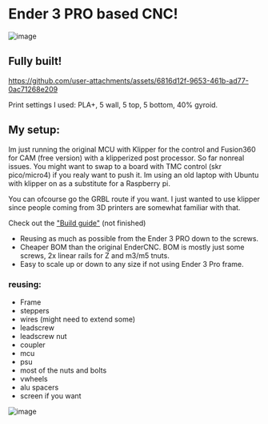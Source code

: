 # Ender 3 PRO based CNC!
![image](https://github.com/user-attachments/assets/df2746be-0fd8-4aa2-b609-81031dc4cfa2)

## Fully built!
https://github.com/user-attachments/assets/6816d12f-9653-461b-ad77-0ac71268e209

Print settings I used: PLA+, 5 wall, 5 top, 5 bottom, 40% gyroid.

## My setup:

Im just running the original MCU with Klipper for the control and Fusion360 for CAM (free version) with a klipperized post processor. So far nonreal issues. You might want to swap to a board with TMC control (skr pico/micro4) if you realy want to push it.  Im using an old laptop with Ubuntu with klipper on as a substitute for a Raspberry pi. 

You can ofcourse go the GRBL route if you want. I just wanted to use klipper since people coming from 3D printers are somewhat familiar with that.

 

Check out the ["Build guide"](https://github.com/Futtawuh/EnderCNCs/blob/main/Ender3CNC/Manual.md) (not finished) 

- Reusing as much as possible from the Ender 3 PRO down to the screws.
- Cheaper BOM than the original EnderCNC. BOM is mostly just some screws, 2x linear rails for Z and m3/m5 tnuts.
- Easy to scale up or down to any size if not using Ender 3 Pro frame. 

### reusing:
* Frame
* steppers
* wires (might need to extend some)
* leadscrew
* leadscrew nut
* coupler
* mcu
* psu
* most of the nuts and bolts
* vwheels
* alu spacers
* screen if you want

![image](https://github.com/user-attachments/assets/43854a83-0945-4e80-aa53-9ccf8a7e4b0b)




